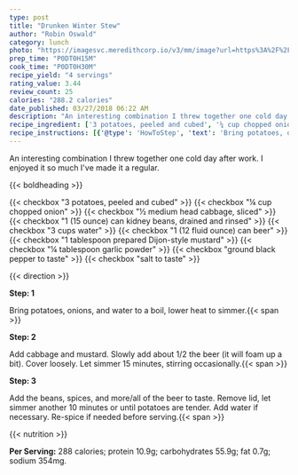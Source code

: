 ```yaml
---
type: post
title: "Drunken Winter Stew"
author: "Robin Oswald"
category: lunch
photo: "https://imagesvc.meredithcorp.io/v3/mm/image?url=https%3A%2F%2Fimages.media-allrecipes.com%2Fuserphotos%2F2851566.jpg"
prep_time: "P0DT0H15M"
cook_time: "P0DT0H30M"
recipe_yield: "4 servings"
rating_value: 3.44
review_count: 25
calories: "288.2 calories"
date_published: 03/27/2018 06:22 AM
description: "An interesting combination I threw together one cold day after work. I enjoyed it so much I've made it a regular."
recipe_ingredient: ['3 potatoes, peeled and cubed', '¼ cup chopped onion', '½ medium head cabbage, sliced', '1 (15 ounce) can kidney beans, drained and rinsed', '3 cups water', '1 (12 fluid ounce) can beer', '1 tablespoon prepared Dijon-style mustard', '¼ tablespoon garlic powder', 'ground black pepper to taste', 'salt to taste']
recipe_instructions: [{'@type': 'HowToStep', 'text': 'Bring potatoes, onions, and water to a boil, lower heat to simmer.\n'}, {'@type': 'HowToStep', 'text': 'Add cabbage and mustard. Slowly add about 1/2 the beer (it will foam up a bit). Cover loosely. Let simmer 15 minutes, stirring occasionally.\n'}, {'@type': 'HowToStep', 'text': 'Add the beans, spices, and more/all of the beer to taste. Remove lid, let simmer another 10 minutes or until potatoes are tender. Add water if necessary. Re-spice if needed before serving.\n'}]
---
```


An interesting combination I threw together one cold day after work. I enjoyed it so much I've made it a regular. 

{{< boldheading >}}

{{< checkbox "3  potatoes, peeled and cubed" >}}
{{< checkbox "¼ cup chopped onion" >}}
{{< checkbox "½ medium head cabbage, sliced" >}}
{{< checkbox "1 (15 ounce) can kidney beans, drained and rinsed" >}}
{{< checkbox "3 cups water" >}}
{{< checkbox "1 (12 fluid ounce) can beer" >}}
{{< checkbox "1 tablespoon prepared Dijon-style mustard" >}}
{{< checkbox "¼ tablespoon garlic powder" >}}
{{< checkbox "ground black pepper to taste" >}}
{{< checkbox "salt to taste" >}}


{{< direction >}}

**Step: 1**

Bring potatoes, onions, and water to a boil, lower heat to simmer.{{< span >}}

**Step: 2**

Add cabbage and mustard. Slowly add about 1/2 the beer (it will foam up a bit). Cover loosely. Let simmer 15 minutes, stirring occasionally.{{< span >}}

**Step: 3**

Add the beans, spices, and more/all of the beer to taste. Remove lid, let simmer another 10 minutes or until potatoes are tender. Add water if necessary. Re-spice if needed before serving.{{< span >}}

{{< nutrition >}}

**Per Serving:** 288 calories; protein 10.9g; carbohydrates 55.9g; fat 0.7g; sodium 354mg.